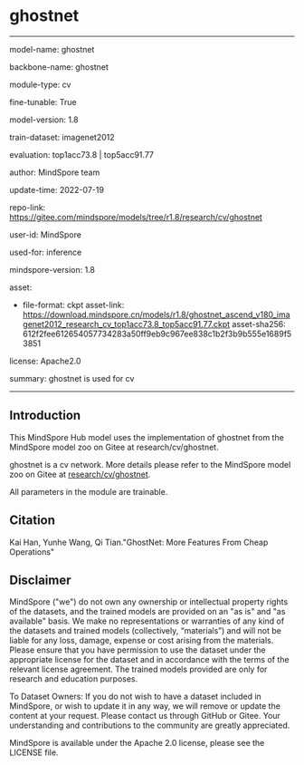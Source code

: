 # ghostnet

---

model-name: ghostnet

backbone-name: ghostnet

module-type: cv

fine-tunable: True

model-version: 1.8

train-dataset: imagenet2012

evaluation: top1acc73.8 | top5acc91.77

author: MindSpore team

update-time: 2022-07-19

repo-link: <https://gitee.com/mindspore/models/tree/r1.8/research/cv/ghostnet>

user-id: MindSpore

used-for: inference

mindspore-version: 1.8

asset:

-
    file-format: ckpt
    asset-link: <https://download.mindspore.cn/models/r1.8/ghostnet_ascend_v180_imagenet2012_research_cv_top1acc73.8_top5acc91.77.ckpt>
    asset-sha256: 612f2fee612654057734283a50ff9eb9c967ee838c1b2f3b9b555e1689f53851

license: Apache2.0

summary: ghostnet is used for cv

---

## Introduction

This MindSpore Hub model uses the implementation of ghostnet from the MindSpore model zoo on Gitee at research/cv/ghostnet.

ghostnet is a cv network. More details please refer to the MindSpore model zoo on Gitee at [research/cv/ghostnet](https://gitee.com/mindspore/models/blob/r1.8/research/cv/ghostnet/README_CN.md).

All parameters in the module are trainable.

## Citation

Kai Han, Yunhe Wang, Qi Tian."GhostNet: More Features From Cheap Operations"

## Disclaimer

MindSpore ("we") do not own any ownership or intellectual property rights of the datasets, and the trained models are provided on an "as is" and "as available" basis. We make no representations or warranties of any kind of the datasets and trained models (collectively, “materials”) and will not be liable for any loss, damage, expense or cost arising from the materials. Please ensure that you have permission to use the dataset under the appropriate license for the dataset and in accordance with the terms of the relevant license agreement. The trained models provided are only for research and education purposes.

To Dataset Owners: If you do not wish to have a dataset included in MindSpore, or wish to update it in any way, we will remove or update the content at your request. Please contact us through GitHub or Gitee. Your understanding and contributions to the community are greatly appreciated.

MindSpore is available under the Apache 2.0 license, please see the LICENSE file.
